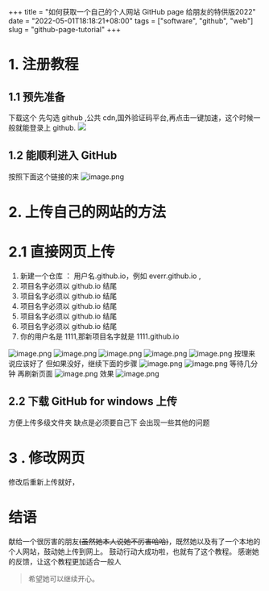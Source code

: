 +++
title = "如何获取一个自己的个人网站 GitHub page 给朋友的特供版2022"
date = "2022-05-01T18:18:21+08:00"
tags = ["software", "github", "web"]
slug = "github-page-tutorial"
+++

# 1. 注册教程

## 1.1 预先准备

下载这个
先勾选 github ,公共 cdn,国外验证码平台,再点击一键加速，这个时候一般就能登录上 github.
![](/images/8.png)

## 1.2 能顺利进入 GitHub

按照下面这个链接的来
![image.png](/images/9.png)

# 2. 上传自己的网站的方法

# 2.1 直接网页上传

1. 新建一个仓库 ： 用户名.github.io，例如 everr.github.io ,
2. 项目名字必须以 github.io 结尾
3. 项目名字必须以 github.io 结尾
4. 项目名字必须以 github.io 结尾
5. 项目名字必须以 github.io 结尾
6. 项目名字必须以 github.io 结尾
7. 你的用户名是 1111,那新项目名字就是 1111.github.io

![image.png](/images/10.png)
![image.png](/images/11.png)
![image.png](/images/12.png)
![image.png](/images/13.png)
![image.png](/images/14.png)
按理来说应该好了
但如果没好，继续下面的步骤
![image.png](/images/15.png)
![image.png](/images/16.png)
等待几分钟
再刷新页面
![image.png](/images/17.png)
效果
![image.png](/images/18.png)

## 2.2 下载 GitHub for windows 上传

方便上传多级文件夹
缺点是必须要自己下
会出现一些其他的问题

# 3 . 修改网页

修改后重新上传就好，

# 结语

献给一个很厉害的朋友~~(虽然她本人说她不厉害哈哈)~~，既然她以及有了一个本地的个人网站，鼓动她上传到网上。
鼓动行动大成功啦，也就有了这个教程。
感谢她的反馈，让这个教程更加适合一般人

> 希望她可以继续开心。
